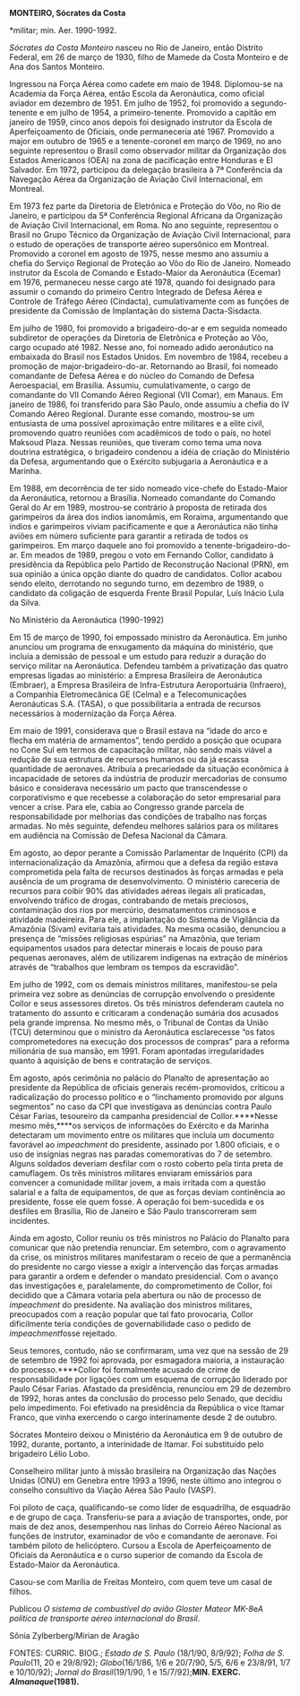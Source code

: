 **MONTEIRO, Sócrates da Costa**

\*militar; min. Aer. 1990-1992.

*Sócrates da Costa Monteiro* nasceu no Rio de Janeiro, então Distrito
Federal, em 26 de março de 1930, filho de Mamede da Costa Monteiro e de
Ana dos Santos Monteiro.

Ingressou na Força Aérea como cadete em maio de 1948. Diplomou-se na
Academia da Força Aérea, então Escola da Aeronáutica, como oficial
aviador em dezembro de 1951. Em julho de 1952, foi promovido a
segundo-tenente e em julho de 1954, a primeiro-tenente. Promovido a
capitão em janeiro de 1959, cinco anos depois foi designado instrutor da
Escola de Aperfeiçoamento de Oficiais, onde permaneceria até 1967.
Promovido a major em outubro de 1965 e a tenente-coronel em março de
1969, no ano seguinte representou o Brasil como observador militar da
Organização dos Estados Americanos (OEA) na zona de pacificação entre
Honduras e El Salvador. Em 1972, participou da delegação brasileira à 7ª
Conferência da Navegação Aérea da Organização de Aviação Civil
Internacional, em Montreal.

Em 1973 fez parte da Diretoria de Eletrônica e Proteção do Vôo, no Rio
de Janeiro, e participou da 5ª Conferência Regional Africana da
Organização de Aviação Civil Internacional, em Roma. No ano seguinte,
representou o Brasil no Grupo Técnico da Organização de Aviação Civil
Internacional, para o estudo de operações de transporte aéreo
supersônico em Montreal. Promovido a coronel em agosto de 1975, nesse
mesmo ano assumiu a chefia do Serviço Regional de Proteção ao Vôo do Rio
de Janeiro. Nomeado instrutor da Escola de Comando e Estado-Maior da
Aeronáutica (Ecemar) em 1976, permaneceu nesse cargo até 1978, quando
foi designado para assumir o comando do primeiro Centro Integrado de
Defesa Aérea e Controle de Tráfego Aéreo (Cindacta), cumulativamente com
as funções de presidente da Comissão de Implantação do sistema
Dacta-Sisdacta.

Em julho de 1980, foi promovido a brigadeiro-do-ar e em seguida nomeado
subdiretor de operações da Diretoria de Eletrônica e Proteção ao Vôo,
cargo ocupado até 1982. Nesse ano, foi nomeado adido aeronáutico na
embaixada do Brasil nos Estados Unidos. Em novembro de 1984, recebeu a
promoção de major-brigadeiro-do-ar. Retornando ao Brasil, foi nomeado
comandante de Defesa Aérea e do núcleo do Comando de Defesa
Aeroespacial, em Brasília. Assumiu, cumulativamente, o cargo de
comandante do VII Comando Aéreo Regional (VII Comar), em Manaus. Em
janeiro de 1986, foi transferido para São Paulo, onde assumiu a chefia
do IV Comando Aéreo Regional. Durante esse comando, mostrou-se um
entusiasta de uma possível aproximação entre militares e a elite civil,
promovendo quatro reuniões com acadêmicos de todo o país, no hotel
Maksoud Plaza. Nessas reuniões, que tiveram como tema uma nova doutrina
estratégica, o brigadeiro condenou a idéia de criação do Ministério da
Defesa, argumentando que o Exército subjugaria a Aeronáutica e a
Marinha.

Em 1988, em decorrência de ter sido nomeado vice-chefe do Estado-Maior
da Aeronáutica, retornou a Brasília. Nomeado comandante do Comando Geral
do Ar em 1989, mostrou-se contrário à proposta de retirada dos
garimpeiros da área dos índios ianomâmis, em Roraima, argumentando que
índios e garimpeiros viviam pacificamente e que a Aeronáutica não tinha
aviões em número suficiente para garantir a retirada de todos os
garimpeiros. Em março daquele ano foi promovido a
tenente-brigadeiro-do-ar. Em meados de 1989, pregou o voto em Fernando
Collor, candidato à presidência da República pelo Partido de
Reconstrução Nacional (PRN), em sua opinião a única opção diante do
quadro de candidatos. Collor acabou sendo eleito, derrotando no segundo
turno, em dezembro de 1989, o candidato da coligação de esquerda Frente
Brasil Popular, Luís Inácio Lula da Silva.

No Ministério da Aeronáutica (1990-1992)

Em 15 de março de 1990, foi empossado ministro da Aeronáutica. Em junho
anunciou um programa de enxugamento da máquina do ministério, que
incluía a demissão de pessoal e um estudo para reduzir a duração do
serviço militar na Aeronáutica. Defendeu também a privatização das
quatro empresas ligadas ao ministério: a Empresa Brasileira de
Aeronáutica (Embraer), a Empresa Brasileira de Infra-Estrutura
Aeroportuária (Infraero), a Companhia Eletromecânica GE (Celma) e a
Telecomunicações Aeronáuticas S.A. (TASA), o que possibilitaria a
entrada de recursos necessários à modernização da Força Aérea.

Em maio de 1991, considerava que o Brasil estava na “idade do arco e
flecha em matéria de armamentos”, tendo perdido a posição que ocupara no
Cone Sul em termos de capacitação militar, não sendo mais viável a
redução de sua estrutura de recursos humanos ou da já escassa quantidade
de aeronaves. Atribuía a precariedade da situação econômica à
incapacidade de setores da indústria de produzir mercadorias de consumo
básico e considerava necessário um pacto que transcendesse o
corporativismo e que recebesse a colaboração do setor empresarial para
vencer a crise. Para ele, cabia ao Congresso grande parcela de
responsabilidade por melhorias das condições de trabalho nas forças
armadas. No mês seguinte, defendeu melhores salários para os militares
em audiência na Comissão de Defesa Nacional da Câmara.

Em agosto, ao depor perante a Comissão Parlamentar de Inquérito (CPI) da
internacionalização da Amazônia, afirmou que a defesa da região estava
comprometida pela falta de recursos destinados às forças armadas e pela
ausência de um programa de desenvolvimento. O ministério careceria de
recursos para coibir 90% das atividades aéreas ilegais ali praticadas,
envolvendo tráfico de drogas, contrabando de metais preciosos,
contaminação dos rios por mercúrio, desmatamentos criminosos e atividade
madeireira. Para ele, a implantação do Sistema de Vigilância da Amazônia
(Sivam) evitaria tais atividades. Na mesma ocasião, denunciou a presença
de “missões religiosas espúrias” na Amazônia, que teriam equipamentos
usados para detectar minerais e locais de pouso para pequenas aeronaves,
além de utilizarem indígenas na extração de minérios através de
“trabalhos que lembram os tempos da escravidão”.

Em julho de 1992, com os demais ministros militares, manifestou-se pela
primeira vez sobre as denúncias de corrupção envolvendo o presidente
Collor e seus assessores diretos. Os três ministros defenderam cautela
no tratamento do assunto e criticaram a condenação sumária dos acusados
pela grande imprensa. No mesmo mês, o Tribunal de Contas da União (TCU)
determinou que o ministro da Aeronáutica esclarecesse “os fatos
comprometedores na execução dos processos de compras” para a reforma
milionária de sua mansão, em 1991. Foram apontadas irregularidades
quanto à aquisição de bens e contratação de serviços.

Em agosto, após cerimônia no palácio do Planalto de apresentação ao
presidente da República de oficiais generais recém-promovidos, criticou
a radicalização do processo político e o “linchamento promovido por
alguns segmentos” no caso da CPI que investigava as denúncias contra
Paulo César Farias, tesoureiro da campanha presidencial de
Collor.****Nesse mesmo mês,****os serviços de informações do Exército e
da Marinha detectaram um movimento entre os militares que incluía um
documento favorável ao *impeachment* do presidente, assinado por 1.800
oficiais, e o uso de insígnias negras nas paradas comemorativas do 7 de
setembro. Alguns soldados deveriam desfilar com o rosto coberto pela
tinta preta de camuflagem. Os três ministros militares enviaram
emissários para convencer a comunidade militar jovem, a mais irritada
com a questão salarial e a falta de equipamentos, de que as forças
deviam continência ao presidente, fosse ele quem fosse. A operação foi
bem-sucedida e os desfiles em Brasília, Rio de Janeiro e São Paulo
transcorreram sem incidentes.

Ainda em agosto, Collor reuniu os três ministros no Palácio do Planalto
para comunicar que não pretendia renunciar. Em setembro, com o
agravamento da crise, os ministros militares manifestaram o receio de
que a permanência do presidente no cargo viesse a exigir a intervenção
das forças armadas para garantir a ordem e defender o mandato
presidencial. Com o avanço das investigações e, paralelamente, do
comprometimento de Collor, foi decidido que a Câmara votaria pela
abertura ou não de processo de *impeachment* do presidente. Na avaliação
dos ministros militares, preocupados com a reação popular que tal fato
provocaria, Collor dificilmente teria condições de governabilidade caso
o pedido de *impeachment*fosse rejeitado.

Seus temores, contudo, não se confirmaram, uma vez que na sessão de 29
de setembro de 1992 foi aprovada, por esmagadora maioria, a instauração
do processo.****Collor foi formalmente acusado de crime de
responsabilidade por ligações com um esquema de corrupção liderado por
Paulo César Farias. Afastado da presidência, renunciou em 29 de dezembro
de 1992, horas antes da conclusão do processo pelo Senado, que decidiu
pelo impedimento. Foi efetivado na presidência da República o vice
Itamar Franco, que vinha exercendo o cargo interinamente desde 2 de
outubro.

Sócrates Monteiro deixou o Ministério da Aeronáutica em 9 de outubro de
1992, durante, portanto, a interinidade de Itamar. Foi substituído pelo
brigadeiro Lélio Lobo.

Conselheiro militar junto à missão brasileira na Organização das Nações
Unidas (ONU) em Genebra entre 1993 a 1996, neste último ano integrou o
conselho consultivo da Viação Aérea São Paulo (VASP).

Foi piloto de caça, qualificando-se como líder de esquadrilha, de
esquadrão e de grupo de caça. Transferiu-se para a aviação de
transportes, onde, por mais de dez anos, desempenhou nas linhas do
Correio Aéreo Nacional as funções de instrutor, examinador de vôo e
comandante de aeronave. Foi também piloto de helicóptero. Cursou a
Escola de Aperfeiçoamento de Oficiais da Aeronáutica e o curso superior
de comando da Escola de Estado-Maior da Aeronáutica.

Casou-se com Marília de Freitas Monteiro, com quem teve um casal de
filhos.

Publicou *O sistema de combustível do avião Gloster Mateor MK-8*e*A
política de transporte aéreo internacional do Brasil*.

Sônia Zylberberg/Mirian de Aragão

FONTES: CURRIC. BIOG.; *Estado de S. Paulo* (18/1/90, 8/9/92); *Folha
de* *S.* *Paulo*(11, 20 e 29/8/92); *Globo*(16/1/86, 1/6 e 20/7/90, 5/5,
6/6 e 23/8/91, 1/7 e 10/10/92); *Jornal do Brasil*(19/1/90, 1 e
15/7/92);**MIN. EXERC. *Almanaque*(1981).**

 
